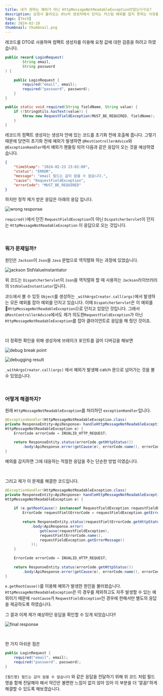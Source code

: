 ```yaml
---
title: 내가 원하는 예외가 아닌 HttpMessageNotReadableException만잡는다구요?
description: 요청시 들어오는 dto의 생성자에서 던지는 커스텀 예외를 잡지 못하는 이유를 알아보자.
tags: [Tech]
date: 2024-02-10
thumbnail: thumbnail.png
---
```


레코드를 DTO로 사용하며 컴팩트 생성자를 이용해 요청 값에 대한 검증을 하려고 하였습니다.

~~~java
public record LoginRequest(  
		String email,  
		String password  
) {  
  
	public LoginRequest {  
		required("email", email);  
		required("password", password);  
	}  
}
~~~

~~~java
public static void required(String fieldName, String value) {  
	if (!StringUtils.hasText(value)) {  
		throw new RequestFieldException(MUST_BE_REQUIRED, fieldName);  
	}  
}
~~~

레코드의 컴팩트 생성자는 생성자 안에 있는 코드를 초기화 전에 호출해 줍니다. 그렇기 때문에 당연히 초기화 전에 예외가 발생하면 `@RestControllerAdvice`와 `@ExceptionHandler`에서 예외가 핸들링 되어 다음과 같은 응답이 오는 것을 예상하였습니다.

~~~json
{
	"timeStamp": "2024-02-23 23:02:00",
	"status": "ERROR",
	"message": "email 필드는 값이 없을 수 없습니다.",
	"cause": "RequestFieldException",
	"errorCode": "MUST_BE_REQUIRED"
}
~~~

하지만 정작 제가 받은 응답은 아래의 응답 입니다.

![wrong response](https://github.com/wwan13/wwan13.github.io/assets/64270501/c657b847-4293-4528-a31d-b06b2cb14412)

`required()`에서 던진 `RequestFieldException`이 아닌 `DispatcherServlet`이 던지는 `HttpMessageNotReadableException` 이 응답으로 오는 것입니다.

<br>

### 뭐가 문제일까?

원인은 `Jackson`이 `Json`을 `Java` 문법으로 역직렬화 하는 과정에 있었습니다.

![jackson StdValueInstantiator](https://github.com/wwan13/wwan13.github.io/assets/64270501/04f58ade-0f65-481c-8a3a-2c30b354b079)

위 코드는 `DispatcherServlet`이 `Json`을 역직렬화 할 때 사용하는 `Jackson`라이브러리의 `StdValueInstantiator`입니다.

코드에서 볼 수 있듯 `Object`를 생성하는 `_withArgsCreator.call(args)`에서 발생하는 모든 예외를 잡아 예외를 던지고 있습니다. 이때 `DispatcherServlet`은 이 예외를 `HttpMessageNotReadableException`으로 던지고 있었던 것입니다. 그래서 `@RestControllerAdvice`에서도 제가 의도한`RequestFieldException`가 아닌 `HttpMessageNotReadableException`를 잡아 클라이언트로 응답을 해 줬던 것이죠.

<br>

더 정확한 확인을 위해 생성자에 브레이크 포인트를 걸어 디버깅을 해보면

![debug break point](https://github.com/wwan13/wwan13.github.io/assets/64270501/4392262a-ec57-4d2d-afa8-4c6559c4a849)

![debugging result](https://github.com/wwan13/wwan13.github.io/assets/64270501/0c3907af-945b-4fa2-822f-6a08e7af7e88)

`_withArgsCreator.call(args)` 에서 예외가 발생해 catch 문으로 넘어가는 것을 볼 수 있었습니다.

<br>

### 어떻게 해결하지?

원래 `HttpMessageNotReadableException`를 처리하던 `exceptionHandler`입니다.

```java
@ExceptionHandler(HttpMessageNotReadableException.class)  
private ResponseEntity<ApiResponse> handleHttpMessageNotReadableException(  
HttpMessageNotReadableException e) {  
	ErrorCode errorCode = INVALID_HTTP_REQUEST;  
  
	return ResponseEntity.status(errorCode.getHttpStatus())  
		.body(ApiResponse.error(getCause(e), errorCode.name(), errorCode.getMessage()));  
}
```

예외를 감지하면 그에 대응하는 적절한 응답을 주는 단순한 방법 이였습니다.

<br>

그리고 제가 이 문제를 해결한 코드입니다.

```java
@ExceptionHandler(HttpMessageNotReadableException.class)  
private ResponseEntity<ApiResponse> handleHttpMessageNotReadableException(  
HttpMessageNotReadableException e) {  
  
	if (e.getRootCause() instanceof RequestFieldException requestFieldException) {  
		ErrorCode requestFieltErrorCode = requestFieldException.getErrorCode();  
  
		return ResponseEntity.status(requestFieltErrorCode.getHttpStatus())  
			.body(ApiResponse.error(  
				getCause(requestFieldException),  
				requestFieltErrorCode.name(),  
				requestFieldException.getErrorMessage()  
			));  
	}  
  
	ErrorCode errorCode = INVALID_HTTP_REQUEST;  
  
	return ResponseEntity.status(errorCode.getHttpStatus())  
		.body(ApiResponse.error(getCause(e), errorCode.name(), errorCode.getMessage()));  
}
```

`e.getRootCause()`를 이용해 예외가 발생한 원인을 불러왔습니다.  
`HttpMessageNotReadableException`은 이 경우를 제외하고도 자주 발생할 수 있는 예외이기 때문에 `rootCause`가 `RequestFieldException`인 경우에 한해서만 별도의 응답을 제공하도록 하였습니다.  

그 결과 이제 제가 예상하던 응답을 확인할 수 있게 되었습니다!!

![final response](https://github.com/wwan13/wwan13.github.io/assets/64270501/7af3a1d3-db81-4392-8ef5-f6bf297cb6d2)

<br>

한 가지 아쉬운 점은

~~~java
public LoginRequest {  
	required("email", email);  
	required("password", password);  
}  
~~~

`{필드명} 필드는 값이 없을 수 없습니다` 와 같은 응답을 전달하기 위해 위 코드 처럼 필드 명을 함께 전달해야 해서 약간은 불편한 느낌이 없지 않아 있어 이 부분을 더 '깔꼼!'하게 해결할 수 있도록 해보겠습니다.
